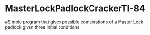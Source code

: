 # MasterLockPadlockCrackerTI-84

#Simple program that gives possible combinations of a Master Lock padlock given three initial conditions
